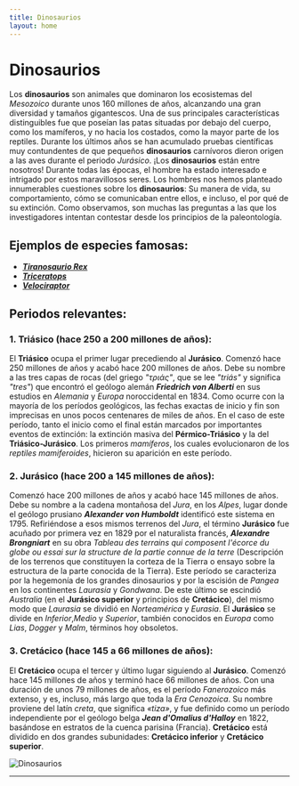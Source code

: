 ```yaml
---
title: Dinosaurios
layout: home
---
```


# **Dinosaurios**

Los **dinosaurios** son animales que dominaron los ecosistemas del *Mesozoico* durante unos 160 millones de años, alcanzando una gran diversidad y tamaños gigantescos. Una de sus principales características distinguibles fue que poseían las patas situadas por debajo del cuerpo, como los mamíferos, y no hacia los costados, como la mayor parte de los reptiles. Durante los últimos años se han acumulado pruebas científicas muy contundentes de que pequeños **dinosaurios** carnívoros dieron origen a las aves durante el periodo *Jurásico*. ¡Los **dinosaurios** están entre nosotros! Durante todas las épocas, el hombre ha estado interesado e intrigado por estos maravillosos seres. Los hombres nos hemos planteado innumerables cuestiones sobre los **dinosaurios**: Su manera de vida, su comportamiento, cómo se comunicaban entre ellos, e incluso, el por qué de su extinción. Como observamos, son muchas las preguntas a las que los investigadores intentan contestar desde los principios de la paleontología.

## Ejemplos de especies famosas:

- **_[Tiranosaurio Rex](https://perperiv9.github.io/ivan_perperiv9.github.io/tiranosaurio.html)_**
- **_[Triceratops](https://perperiv9.github.io/ivan_perperiv9.github.io/triceratops.html)_**
- **_[Velociraptor](https://perperiv9.github.io/ivan_perperiv9.github.io/velociraptor.html)_**

## Periodos relevantes:

### 1. **Triásico** (hace 250 a 200 millones de años):
El **Triásico** ocupa el primer lugar precediendo al **Jurásico**. Comenzó hace 250 millones de años y acabó hace 200 millones de años. Debe su nombre a las tres capas de rocas (del griego *"τριάς"*, que se lee *"triás"* y significa *"tres"*) que encontró el geólogo alemán **_Friedrich von Alberti_** en sus estudios en *Alemania* y *Europa* noroccidental en 1834.
Como ocurre con la mayoría de los períodos geológicos, las fechas exactas de inicio y fin son imprecisas en unos pocos centenares de miles de años. En el caso de este período, tanto el inicio como el final están marcados por importantes eventos de extinción: la extinción masiva del **Pérmico-Triásico** y la del **Triásico-Jurásico**.
Los primeros *mamíferos*, los cuales evolucionaron de los *reptiles mamiferoides*, hicieron su aparición en este período.                                                                                                                                                                                     
 
### 2. **Jurásico** (hace 200 a 145 millones de años):
Comenzó hace 200 millones de años y acabó hace 145 millones de años.​ Debe su nombre a la cadena montañosa del *Jura*, en los *Alpes*, lugar donde el geólogo prusiano **_Alexander von Humboldt_** identificó este sistema en 1795. Refiriéndose a esos mismos terrenos del *Jura*, el término **Jurásico** fue acuñado por primera vez en 1829 por el naturalista francés, **_Alexandre Brongniart_** en su obra *Tableau des terrains qui composent l'écorce du globe ou essai sur la structure de la partie connue de la terre* (Descripción de los terrenos que constituyen la corteza de la Tierra o ensayo sobre la estructura de la parte conocida de la Tierra).
Este período se caracteriza por la hegemonía de los grandes dinosaurios y por la escisión de *Pangea* en los continentes *Laurasia* y *Gondwana*. De este último se escindió *Australia* (en el **Jurásico superior** y principios de **Cretácico**), del mismo modo que *Laurasia* se dividió en *Norteamérica* y *Eurasia*.
El **Jurásico** se divide en *Inferior*,*Medio* y *Superior*, también conocidos en *Europa* como *Lias*, *Dogger* y *Malm*, términos hoy obsoletos.

### 3. **Cretácico** (hace 145 a 66 millones de años):
El **Cretácico** ocupa el tercer y último lugar siguiendo al **Jurásico**. Comenzó hace 145 millones de años y terminó hace 66 millones de años.​ Con una duración de unos 79 millones de años, es el período *Fanerozoico* más extenso, y es, incluso, más largo que toda la *Era Cenozoica*. Su nombre proviene del latín *creta*, que significa *«tiza»*, y fue definido como un período independiente por el geólogo belga **_Jean d'Omalius d'Halloy_** en 1822, basándose en estratos de la cuenca parisina (Francia).
**Cretácico** está dividido en dos grandes subunidades: **Cretácico inferior** y **Cretácico superior**.



![Dinosaurios](https://www.dinosaur.org/wp-content/uploads/2024/08/illustration-featuring-a-variety-of-sauropodomorph-dinosaurs-in-a-lush-Jurassic-landscape-1024x574.png)


----
[Just the Docs]: https://just-the-docs.github.io/just-the-docs/
[GitHub Pages]: https://docs.github.com/en/pages
[README]: https://github.com/just-the-docs/just-the-docs-template/blob/main/README.md
[Jekyll]: https://jekyllrb.com
[GitHub Pages / Actions workflow]: https://github.blog/changelog/2022-07-27-github-pages-custom-github-actions-workflows-beta/
[use this template]: https://github.com/just-the-docs/just-the-docs-template/generate




